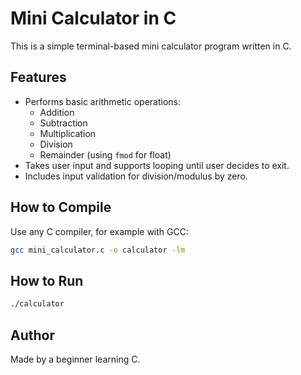 
# Mini Calculator in C

This is a simple terminal-based mini calculator program written in C.

## Features

- Performs basic arithmetic operations: 
  - Addition
  - Subtraction
  - Multiplication
  - Division
  - Remainder (using `fmod` for float)
- Takes user input and supports looping until user decides to exit.
- Includes input validation for division/modulus by zero.

## How to Compile

Use any C compiler, for example with GCC:

```bash
gcc mini_calculator.c -o calculator -lm
```

## How to Run

```bash
./calculator
```

## Author

Made by a beginner learning C.
